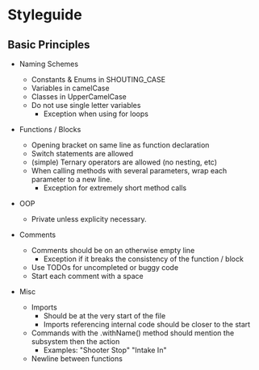 # Styleguide
## Basic Principles
- Naming Schemes
    - Constants & Enums in SHOUTING_CASE
    - Variables in camelCase
    - Classes in UpperCamelCase
    - Do not use single letter variables
        - Exception when using for loops
- Functions / Blocks
    - Opening bracket on same line as function declaration
    - Switch statements are allowed
    - (simple) Ternary operators are allowed (no nesting, etc)
    - When calling methods with several parameters, wrap each parameter to a new line.
        - Exception for extremely short method calls
    
- OOP
    - Private unless explicity necessary.
- Comments
    - Comments should be on an otherwise empty line
        - Exception if it breaks the consistency of the function / block
    - Use TODOs for uncompleted or buggy code
    - Start each comment with a space
- Misc
    - Imports
        - Should be at the very start of the file
        - Imports referencing internal code should be closer to the start
    - Commands with the .withName() method should mention the subsystem then the action
        - Examples: "Shooter Stop" "Intake In"
    - Newline between functions

